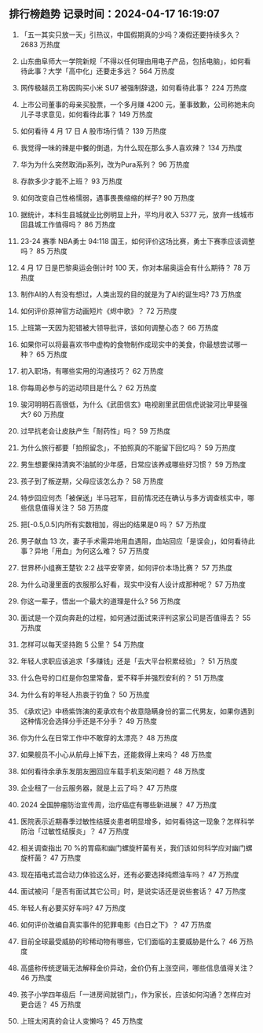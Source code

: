 
## 排行榜趋势 记录时间：2024-04-17 16:19:07
  
  1. 「五一其实只放一天」引热议，中国假期真的少吗？凑假还要持续多久？ 2683 万热度
    
  2. 山东曲阜师大一学院新规「不得以任何理由用电子产品，包括电脑」，如何看待此事？大学「高中化」还要走多远？ 564 万热度
    
  3. 网传极越员工称因购买小米 SU7 被强制辞退，如何看待此事？ 224 万热度
    
  4. 上市公司董事的母亲买股票，一个多月赚 4200 元，董事致歉，公司称她未向儿子寻求意见，如何看待此事？ 149 万热度
    
  5. 如何看待 4 月 17 日 A 股市场行情？ 139 万热度
    
  6. 我觉得一味的辣是中餐的倒退，为什么现在那么多人喜欢辣？ 134 万热度
    
  7. 华为为什么突然取消p系列，改为Pura系列？ 96 万热度
    
  8. 存款多少才能不上班？ 93 万热度
    
  9. 如何改变自己性格懦弱，遇事畏畏缩缩的样子? 90 万热度
    
  10. 据统计，本科生县城就业比例明显上升，平均月收入 5377 元，放弃一线城市回县城工作值得吗？ 86 万热度
    
  11. 23-24 赛季 NBA勇士 94:118 国王，如何评价这场比赛，勇士下赛季应该调整吗？ 85 万热度
    
  12. 4 月 17 日是巴黎奥运会倒计时 100 天，你对本届奥运会有什么期待？ 78 万热度
    
  13. 制作AI的人有没有想过，人类出现的目的就是为了AI的诞生吗? 73 万热度
    
  14. 如何评价原神官方动画短片《烬中歌》？ 72 万热度
    
  15. 上班第一天因为犯错被大领导批评，该如何调整心态？ 66 万热度
    
  16. 如果你可以将最喜欢书中虚构的食物制作成现实中的美食，你最想尝试哪一种？ 65 万热度
    
  17. 初入职场，有哪些实用的沟通技巧？ 62 万热度
    
  18. 你每周必参与的运动项目是什么？ 62 万热度
    
  19. 骏河明明石高很低，为什么《武田信玄》电视剧里武田信虎说骏河比甲斐强大? 60 万热度
    
  20. 过早抗老会让皮肤产生「耐药性」吗？ 59 万热度
    
  21. 为什么旅行都要「拍照留念」，不拍照真的不能留下回忆吗？ 59 万热度
    
  22. 男生想要保持清爽不油腻的少年感，日常应该养成哪些好习惯？ 59 万热度
    
  23. 孩子到了叛逆期，父母应该怎么办？ 58 万热度
    
  24. 特步回应何杰「被保送」半马冠军，目前情况还在确认与多方调查核实中，哪些信息值得关注？ 58 万热度
    
  25. 把[-0.5,0.5]内所有实数相加，得出的结果是0 吗？ 57 万热度
    
  26. 男子献血 13 次，妻子手术需异地用血遇阻，血站回应「是误会」，如何看待此事？异地「用血」为何这么难？ 57 万热度
    
  27. 世界杯小组赛王楚钦 2:2 战平安宰贤，如何评价本场比赛？ 57 万热度
    
  28. 为什么动漫里面的衣服那么好看，现实中没有人设计成那种呢？ 57 万热度
    
  29. 你这一辈子，悟出一个最大的道理是什么? 56 万热度
    
  30. 面试是一个双向奔赴的过程，如何通过面试来评判这家公司是否值得去？ 55 万热度
    
  31. 怎样可以每天坚持跑 5 公里？ 54 万热度
    
  32. 年轻人求职应该追求「多赚钱」还是「去大平台积累经验」？ 51 万热度
    
  33. 什么色号的口红是你包里常备，爱不释手并强烈安利的？ 51 万热度
    
  34. 为什么有的年轻人热衷于钓鱼？ 50 万热度
    
  35. 《承欢记》中杨紫饰演的麦承欢有个故意隐瞒身份的富二代男友，如果你遇到这种情况会选择分手还是不分手？ 49 万热度
    
  36. 你为什么在日常工作中不敢穿的太漂亮？ 48 万热度
    
  37. 如果舰员不小心从航母上掉下去，还能救得上来吗？ 48 万热度
    
  38. 如何看待余承东发朋友圈回应车载手机支架问题？ 48 万热度
    
  39. 企业租了一台云服务器，就是上云了吗？ 47 万热度
    
  40. 2024 全国肿瘤防治宣传周，治疗癌症有哪些新进展？ 47 万热度
    
  41. 医院表示近期春季过敏性结膜炎患者明显增多，如何看待这一现象？怎样科学防治「过敏性结膜炎」？ 47 万热度
    
  42. 相关调查指出 70 %的胃癌和幽门螺旋杆菌有关，我们该如何科学应对幽门螺旋杆菌？ 47 万热度
    
  43. 现在插电式混合动力体验这么好，还有必要选择纯燃油车吗？ 47 万热度
    
  44. 面试被问「是否有面试其它公司」时，是说实话还是说些套话？ 47 万热度
    
  45. 年轻人有必要买好车吗? 47 万热度
    
  46. 如何评价改编自真实事件的犯罪电影《白日之下》？ 47 万热度
    
  47. 目前全球最受威胁的珍稀动物有哪些，它们面临的主要威胁是什么？ 46 万热度
    
  48. 高盛称传统逻辑无法解释金价异动，金价仍有上涨空间，哪些信息值得关注？ 46 万热度
    
  49. 孩子小学四年级后「一进房间就锁门」，作为家长，应该如何沟通？怎样应对更合适？ 45 万热度
    
  50. 上班太闲真的会让人变懒吗？ 45 万热度
    